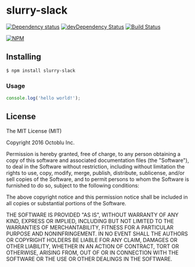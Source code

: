 # slurry-slack

[![Dependency status](http://img.shields.io/david/octoblu/slurry-slack.svg?style=flat)](https://david-dm.org/octoblu/slurry-slack)
[![devDependency Status](http://img.shields.io/david/dev/octoblu/slurry-slack.svg?style=flat)](https://david-dm.org/octoblu/slurry-slack#info=devDependencies)
[![Build Status](http://img.shields.io/travis/octoblu/slurry-slack.svg?style=flat&branch=master)](https://travis-ci.org/octoblu/slurry-slack)

[![NPM](https://nodei.co/npm/slurry-slack.svg?style=flat)](https://npmjs.org/package/slurry-slack)

## Installing

```bash
$ npm install slurry-slack
```

### Usage

```javascript
console.log('hello world!');
```

## License

The MIT License (MIT)

Copyright 2016 Octoblu Inc.

Permission is hereby granted, free of charge, to any person obtaining a copy
of this software and associated documentation files (the "Software"), to deal
in the Software without restriction, including without limitation the rights
to use, copy, modify, merge, publish, distribute, sublicense, and/or sell
copies of the Software, and to permit persons to whom the Software is
furnished to do so, subject to the following conditions:

The above copyright notice and this permission notice shall be included in
all copies or substantial portions of the Software.

THE SOFTWARE IS PROVIDED "AS IS", WITHOUT WARRANTY OF ANY KIND, EXPRESS OR
IMPLIED, INCLUDING BUT NOT LIMITED TO THE WARRANTIES OF MERCHANTABILITY,
FITNESS FOR A PARTICULAR PURPOSE AND NONINFRINGEMENT. IN NO EVENT SHALL THE
AUTHORS OR COPYRIGHT HOLDERS BE LIABLE FOR ANY CLAIM, DAMAGES OR OTHER
LIABILITY, WHETHER IN AN ACTION OF CONTRACT, TORT OR OTHERWISE, ARISING FROM,
OUT OF OR IN CONNECTION WITH THE SOFTWARE OR THE USE OR OTHER DEALINGS IN
THE SOFTWARE.

